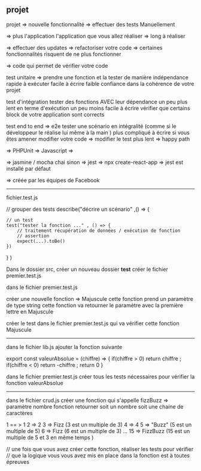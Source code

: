 ## projet 

projet => nouvelle fonctionnalité => effectuer des tests Manuellement

=> plus l'application l'application que vous allez réaliser 
=> long à réaliser

=> effectuer des updates => refactoriser votre code 
=> certaines fonctionnalités risquent de ne plus fonctionner 

=> code qui permet de vérifier votre code 

test unitaire => 
prendre une fonction et la tester de manière indépendance 
rapide à exécuter 
facile à écrire 
faible confiance dans la cohérence de votre projet

test d'intégration
tester des fonctions AVEC leur dépendance 
un peu plus lent en terme d'exécution 
un peu moins facile à écrire
vérifier que certains block de votre application sont corrects

test end to end => e2e
tester une scénario en intégralité (comme si le développeur le réalise lui même à la main )
plus compliqué à écrire
si vous êtes amener modifier votre code => modifier le test
plus lent 
=> happy path 

=> PHPUnit 
=> Javascript => 

=> jasmine / mocha chai sinon
=> jest 
=> npx create-react-app => jest est installé par défaut 

=> créée par les équipes de Facebook 

----

fichier.test.js

// grouper des tests 
describe("décrire un scénario" ,() => {

    // un test 
    test("tester la fonction ..." , () => {
        // traitement récupération de données / exécution de fonction 
        // assertion 
        expect(...).toBe()
    })
} )

Dans le dossier src, créer un nouveau dossier 
__test__
créer le fichier premier.test.js

dans le fichier premier.test.js

créer une nouvelle fonction => Majuscule 
cette fonction prend un paramètre de type string 
cette fonction va retourner le paramètre avec la première lettre en Majuscule 

créer le test dans le fichier premier.test.js qui va vérifier cette fonction Majuscule 

------------------

dans le fichier lib.js  ajouter la fonction suivante

export const valeurAbsolue = (chiffre) => {
  if(chiffre > 0) return chiffre ;
  if(chiffre < 0) return -chiffre ;
  return 0
}

dans le fichier premier.test.js créer tous les tests nécessaires pour vérifier la fonction valeurAbsolue

------------------

dans le fichier crud.js créer une fonction qui s'appelle fizzBuzz 
=> paramètre nombre 
fonction retourner soit un nombre soit une chaine de caractères

1 == > 1
2  => 2
3  => Fizz (3 est un multiple de 3)
4 => 4 
5 => "Buzz" (5 est un multiple de 5)
6 => Fizz  (6 est un multiple de 3)
...
15 => FizzBuzz (15 est un multiple de 5 et 3 en même temps )

// une fois que vous avez créer cette fonction, réaliser les tests pour vérifier
// que la logique vous vous avez mis en place dans la fonction est à toutes épreuves 
 


